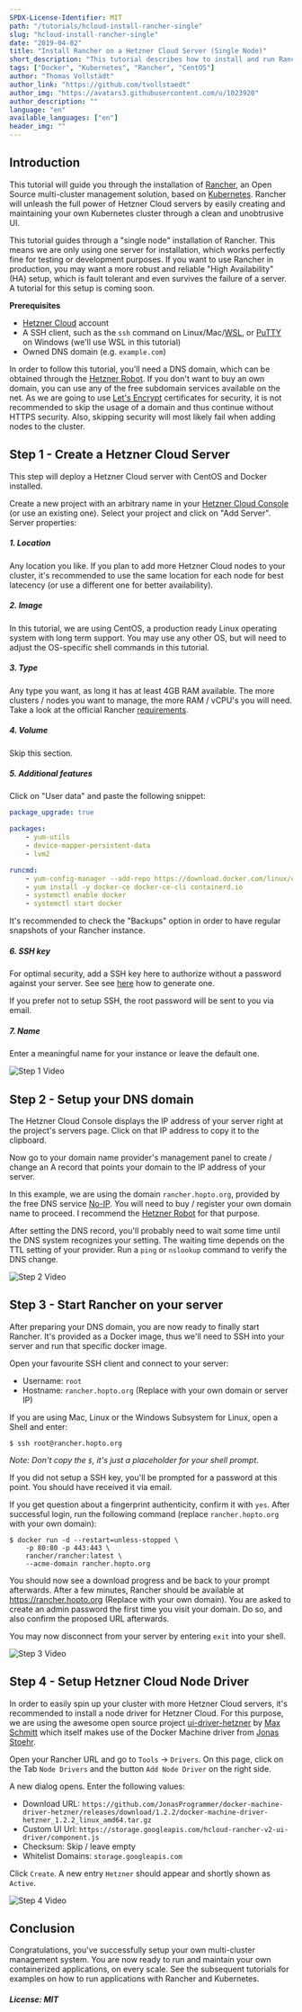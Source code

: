 ```yaml
---
SPDX-License-Identifier: MIT
path: "/tutorials/hcloud-install-rancher-single"
slug: "hcloud-install-rancher-single"
date: "2019-04-02"
title: "Install Rancher on a Hetzner Cloud Server (Single Node)"
short_description: "This tutorial describes how to install and run Rancher, an Open Source Container Management Engine, backed by Kubernetes."
tags: ["Docker", "Kubernetes", "Rancher", "CentOS"]
author: "Thomas Vollstädt"
author_link: "https://github.com/tvollstaedt"
author_img: "https://avatars3.githubusercontent.com/u/1023920"
author_description: ""
language: "en"
available_languages: ["en"]
header_img: ""
---
```


## Introduction

This tutorial will guide you through the installation of [Rancher](https://www.rancher.com), an Open Source multi-cluster management solution, based on [Kubernetes](https://www.kubernetes.io). Rancher will unleash the full power of Hetzner Cloud servers by easily creating and maintaining your own Kubernetes cluster through a clean and unobtrusive UI.

This tutorial guides through a "single node" installation of Rancher. This means we are only using one server for installation, which works perfectly fine for testing or development purposes. If you want to use Rancher in production, you may want a more robust and reliable "High Availability" (HA) setup, which is fault tolerant and even survives the failure of a server. A tutorial for this setup is coming soon.

**Prerequisites**

* [Hetzner Cloud](http://cloud.hetzner.de) account
* A SSH client, such as the `ssh` command on Linux/Mac/[WSL](https://docs.microsoft.com/en-us/windows/wsl/install-win10), or  [PuTTY](https://www.chiark.greenend.org.uk/~sgtatham/putty/latest.html) on Windows (we'll use WSL in this tutorial)
* Owned DNS domain (e.g. `example.com`)

In order to follow this tutorial, you'll need a DNS domain, which can be obtained through the [Hetzner Robot](https://robot.your-server.de/order/index/culture/de_DE/country/DE). If you don't want to buy an own domain, you can use any of the free subdomain services available on the net. As we are going to use [Let's Encrypt](https://letsencrypt.org/) certificates for security, it is not recommended to skip the usage of a domain and thus continue without HTTPS security. Also, skipping security will most likely fail when adding nodes to the cluster.

## Step 1 - Create a Hetzner Cloud Server

This step will deploy a Hetzner Cloud server with CentOS and Docker installed.

Create a new project with an arbitrary name in your [Hetzner Cloud Console](https://console.hetzner.cloud) (or use an existing one). Select your project and click on "Add Server". Server properties:

##### 1. Location

Any location you like. If you plan to add more Hetzner Cloud nodes to your cluster, it's recommended to use the same location for each node for best latecency (or use a different one for better availability).

##### 2. Image

In this tutorial, we are using CentOS, a production ready Linux operating system with long term support. You may use any other OS, but will need to adjust the OS-specific shell commands in this tutorial.

##### 3. Type

Any type you want, as long it has at least 4GB RAM available. The more clusters / nodes you want to manage, the more RAM / vCPU's you will need. Take a look at the official Rancher [requirements](https://rancher.com/docs/rancher/v2.x/en/installation/requirements/). 

##### 4. Volume

Skip this section.

##### 5. Additional features

Click on "User data" and paste the following snippet:

```yaml
package_upgrade: true

packages:
    - yum-utils
    - device-mapper-persistent-data
    - lvm2

runcmd:
    - yum-config-manager --add-repo https://download.docker.com/linux/centos/docker-ce.repo
    - yum install -y docker-ce docker-ce-cli containerd.io
    - systemctl enable docker
    - systemctl start docker
```

It's recommended to check the "Backups" option in order to have regular snapshots of your Rancher instance.

##### 6. SSH key

For optimal security, add a SSH key here to authorize without a password against your server. See see [here](https://help.github.com/en/articles/generating-a-new-ssh-key-and-adding-it-to-the-ssh-agent) how to generate one.

If you prefer not to setup SSH, the root password will be sent to you via email.

##### 7. Name

Enter a meaningful name for your instance or leave the default one.

![Step 1 Video](images/step1.gif)

## Step 2 - Setup your DNS domain

The Hetzner Cloud Console displays the IP address of your server right at the project's servers page. Click on that IP address to copy it to the clipboard.

Now go to your domain name provider's management panel to create / change an A record that points your domain to the IP address of your server.

In this example, we are using the domain `rancher.hopto.org`, provided by the free DNS service [No-IP](https://noip.com). You will need to buy / register your own domain name to proceed. I recommend the [Hetzner Robot](https://robot.your-server.de/order/index/culture/de_DE/country/DE) for that purpose.

After setting the DNS record, you'll probably need to wait some time until the DNS system recognizes your setting. The waiting time depends on the TTL setting of your provider. Run a `ping` or `nslookup` command to verify the DNS change.

![Step 2 Video](images/step2.gif)

## Step 3 - Start Rancher on your server

After preparing your DNS domain, you are now ready to finally start Rancher. It's provided as a Docker image, thus we'll need to SSH into your server and run that specific docker image.

Open your favourite SSH client and connect to your server:

* Username: `root`
* Hostname: `rancher.hopto.org` (Replace with your own domain or server IP)

If you are using Mac, Linux or the Windows Subsystem for Linux, open a Shell and enter:

```
$ ssh root@rancher.hopto.org
```

_Note: Don't copy the `$`, it's just a placeholder for your shell prompt._

If you did not setup a SSH key, you'll be prompted for a password at this point. You should have received it via email.

If you get question about a fingerprint authenticity, confirm it with `yes`. After successful login, run the following command (replace `rancher.hopto.org` with your own domain):

```
$ docker run -d --restart=unless-stopped \
    -p 80:80 -p 443:443 \
    rancher/rancher:latest \
    --acme-domain rancher.hopto.org
```

You should now see a download progress and be back to your prompt afterwards. After a few minutes, Rancher should be available at https://rancher.hopto.org (Replace with your own domain). You are asked to create an admin password the first time you visit your domain. Do so, and also confirm the proposed URL afterwards.

You may now disconnect from your server by entering `exit` into your shell.

![Step 3 Video](images/step3.gif)

## Step 4 - Setup Hetzner Cloud Node Driver

In order to easily spin up your cluster with more Hetzner Cloud servers, it's recommended to install a node driver for Hetzner Cloud. For this purpose, we are using the awesome open source project [ui-driver-hetzner](https://github.com/mxschmitt/ui-driver-hetzner) by [Max Schmitt](https://schmitt.cat) which itself makes use of the Docker Machine driver from [Jonas Stoehr](https://github.com/JonasProgrammer/).

Open your Rancher URL and go to `Tools` -> `Drivers`. On this page, click on the Tab `Node Drivers` and the button `Add Node Driver` on the right side.

A new dialog opens. Enter the following values:

* Download URL: `https://github.com/JonasProgrammer/docker-machine-driver-hetzner/releases/download/1.2.2/docker-machine-driver-hetzner_1.2.2_linux_amd64.tar.gz`
* Custom UI Url: `https://storage.googleapis.com/hcloud-rancher-v2-ui-driver/component.js`
* Checksum: Skip / leave empty
* Whitelist Domains: `storage.googleapis.com`

Click `Create`. A new entry `Hetzner` should appear and shortly shown as `Active`.

![Step 4 Video](images/step4.gif)

## Conclusion

Congratulations, you've successfully setup your own multi-cluster management system. You are now ready to run and maintain your own containerized applications, on every scale. See the subsequent tutorials for examples on how to run applications with Rancher and Kubernetes.

##### License: MIT

<!---

Contributors's Certificate of Origin

By making a contribution to this project, I certify that:

(a) The contribution was created in whole or in part by me and I have
    the right to submit it under the license indicated in the file; or

(b) The contribution is based upon previous work that, to the best of my
    knowledge, is covered under an appropriate license and I have the
    right under that license to submit that work with modifications,
    whether created in whole or in part by me, under the same license
    (unless I am permitted to submit under a different license), as
    indicated in the file; or

(c) The contribution was provided directly to me by some other person
    who certified (a), (b) or (c) and I have not modified it.

(d) I understand and agree that this project and the contribution are
    public and that a record of the contribution (including all personal
    information I submit with it, including my sign-off) is maintained
    indefinitely and may be redistributed consistent with this project
    or the license(s) involved.

Signed-off-by: Thomas Vollstädt <tv@engage.de>

-->
